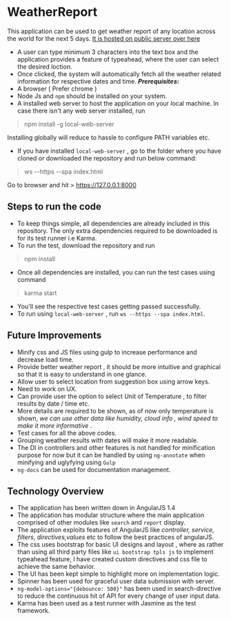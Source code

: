 

# WeatherReport
This application can be used to get weather report of any location across the world for the next 5 days.
[It is hosted on public server over here](https://shashankvivek.github.io/)

 - A user can type minimum 3 characters into the text box and the application provides a feature of typeahead, where the user can select the desired loction.
 - Once clicked, the system will automatically fetch all the weather related information for respective dates and time. 
***Prerequisites:*** 
 - A browser ( Prefer chrome )
 - Node Js  and `npm` should be installed on your system.
 - A installed web server to host the application on your local machine. In case there isn't any web server installed, run
  > npm install -g local-web-server

Installing globally will reduce to hassle to configure PATH variables etc.

- If you have installed `local-web-server` , go to the folder where you have cloned or downloaded the repository and run below command:
> ws --https --spa index.html

Go to browser and hit > https://127.0.0.1:8000

  
## Steps to run the code

 - To keep things simple, all dependencies are already included in this repository. The only extra dependencies required to be downloaded is for its test runner i.e Karma.
 - To run the test, download the repository and run 
 > npm install
 - Once all dependencies are installed, you can run the test cases using command 
> karma start
 - You'll see the respective test cases getting passed successfully.
 - To run using `local-web-server` , run `ws --https --spa index.html`.
 
## Future Improvements
 - Minify css and JS files using gulp to increase performance and decrease load time.
 - Provide better weather report , it should be more intuitive and graphical so that it is easy to understand in one glance.
 - Allow user to select location from suggestion box using arrow keys.
 - Need to work on  UX.
 - Can provide user the option to select Unit of Temperature , to filter results by date / time etc.
 - More details are required to be shown, as of now only temperature is shown, *we can use other data like humidity, cloud info , wind speed to make it more informative* .
 - Test cases for all the above codes.
 - Grouping weather results with dates will make it more readable.
 - The DI in controllers and other features is not handled for minification purpose for now but it can be handled by using `ng-annotate` when minifying and uglyfying using `Gulp`
 - `ng-docs` can be used for documentation management.
 
## Technology Overview
 - The application has been written down in AngularJS 1.4
 - The application has modular structure where the main application comprised of other modules like `search` and `report` display. 
 - The application exploits features of AngularJS like *controller, service, filters, directives,values* etc to follow the best practices of angularJS.
 - The css uses bootstrap for basic UI designs and layout , where as rather than using all third party files like `ui bootstrap tpls js` to implement typeahead feature, I have created custom directives and css file to achieve the same behavior. 
 - The UI has been kept simple to highlight more on implementation logic.
 - Spinner has been used for graceful user data submission with server.
 - `ng-model-options="{debounce: 500}"` has been used in search-directive to reduce the continuous hit of API for every change of user input data.
 - Karma has been used as a test runner with Jasmine as the test framework.
